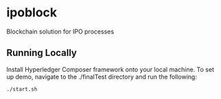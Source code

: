 # ipoblock

Blockchain solution for IPO processes 

## Running Locally

Install Hyperledger Composer framework onto your local machine. To set up demo, navigate to the ./finalTest directory and run the following: 

```bash
./start.sh
```



